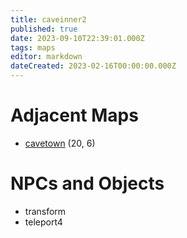 ```yaml
---
title: caveinner2
published: true
date: 2023-09-10T22:39:01.000Z
tags: maps
editor: markdown
dateCreated: 2023-02-16T00:00:00.000Z
---
```



# Adjacent Maps
 * [cavetown](/maps/cavetown) (20, 6)

# NPCs and Objects
 * transform
 * teleport4
